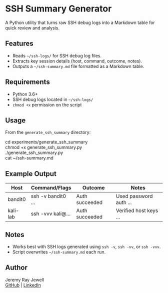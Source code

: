 # SSH Summary Generator

A Python utility that turns raw SSH debug logs into a Markdown table for quick review and analysis.

## Features
- Reads `~/ssh-logs/` for SSH debug log files.
- Extracts key session details (host, command, outcome, notes).
- Outputs a `~/ssh-summary.md` file formatted as a Markdown table.

## Requirements
- Python 3.6+
- SSH debug logs located in `~/ssh-logs/`
- `chmod +x` permission on the script

## Usage
From the `generate_ssh_summary` directory:

cd experiments/generate_ssh_summary  
chmod +x generate_ssh_summary.py  
./generate_ssh_summary.py  
cat ~/ssh-summary.md  

## Example Output
| Host      | Command/Flags        | Outcome           | Notes                   |
|-----------|----------------------|-------------------|-------------------------|
| bandit0   | ssh -v bandit0 ...   | Auth succeeded    | Used password auth ...  |
| kali-lab  | ssh -vvv kali@...    | Auth succeeded    | Verified host keys ...  |

## Notes
- Works best with SSH logs generated using `ssh -v`, `ssh -vv`, or `ssh -vvv`.
- Script overwrites `~/ssh-summary.md` each run.

## Author
Jeremy Ray Jewell  
[GitHub](https://github.com/jeremyrayjewell) | [LinkedIn](https://www.linkedin.com/in/jeremyrayjewell)
